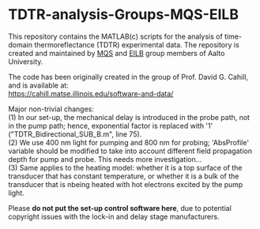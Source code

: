 # TDTR-analysis-Groups-MQS-EILB
This repository contains the MATLAB(c) scripts for the analysis of time-domain thermoreflectance (TDTR) experimental data. The repository is created and maintained by [MQS](https://www.aalto.fi/en/department-of-electronics-and-nanoengineering/micro-and-quantum-systems) and [EILB](https://www.aalto.fi/en/department-of-electrical-engineering-and-automation/electronics-integration-and-reliability) group members of Aalto University.

The code has been originally created in the group of Prof. David G. Cahill, and is available at:\
https://cahill.matse.illinois.edu/software-and-data/

Major non-trivial changes:\
(1) In our set-up, the mechanical delay is introduced in the probe path, not in the pump path; hence, exponential factor is replaced with '1' ("TDTR_Bidirectional_SUB_B.m", line 75).\
(2) We use 400 nm light for pumping and 800 nm for probing; 'AbsProfile' variable should be modified to take into account different field propagation depth for pump and probe. This needs more investigation...\
(3) Same applies to the heating model: whether it is a top surface of the transducer that has constant temperature, or whether it is a bulk of the transducer that is nbeing heated with hot electrons excited by the pump light.

Please **do not put the set-up control software here**, due to potential copyright issues with the lock-in and delay stage manufacturers.
